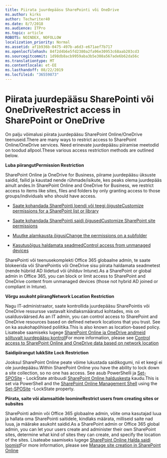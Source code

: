 ```yaml
---
title: Piirata juurdepääsu SharePointi või OneDrive
ms.author: kirks
author: Techwriter40
ms.date: 8/7/2018
ms.audience: ITPro
ms.topic: article
ROBOTS: NOINDEX, NOFOLLOW
localization_priority: Normal
ms.assetid: af1b936b-0475-497b-a6d3-e671aef7b717
ms.openlocfilehash: 84f2d4b6e5fd2380a2fa96e30953c68aab203cd3
ms.sourcegitcommit: 1d98db8acb9959aba3b5e308a567ade6b62da56c
ms.translationtype: MT
ms.contentlocale: et-EE
ms.lasthandoff: 08/22/2019
ms.locfileid: "36559873"
---
```

# <a name="restrict-access-in-sharepoint-or-onedrive"></a><span data-ttu-id="08c8a-102">Piirata juurdepääsu SharePointi või OneDrive</span><span class="sxs-lookup"><span data-stu-id="08c8a-102">Restrict access in SharePoint or OneDrive</span></span>

<span data-ttu-id="08c8a-103">On palju võimalusi piirata juurdepääsu SharePoint Online/OneDrive teenuseid.</span><span class="sxs-lookup"><span data-stu-id="08c8a-103">There are many ways to restrict access to SharePoint Online/OneDrive services.</span></span> <span data-ttu-id="08c8a-104">Need erinevate juurdepääsu piiramise meetodid on toodud allpool.</span><span class="sxs-lookup"><span data-stu-id="08c8a-104">These various access restriction methods are outlined below.</span></span> 

<span data-ttu-id="08c8a-105">**Luba piirangut**</span><span class="sxs-lookup"><span data-stu-id="08c8a-105">**Permission Restriction**</span></span>

<span data-ttu-id="08c8a-106">SharePoint Online ja OneDrive for Business, piirame juurdepääsu üksuste saidid, failid ja kaustad nende rühmade/isikute, kes peaks olema juurdepääs ainult andes.</span><span class="sxs-lookup"><span data-stu-id="08c8a-106">In SharePoint Online and OneDrive for Business, we restrict access to items like sites, files and folders by only granting access to those groups/individuals who should have access.</span></span>

- [<span data-ttu-id="08c8a-107">Saate kohandada SharePointi loendi või teegi õiguste</span><span class="sxs-lookup"><span data-stu-id="08c8a-107">Customize permissions for a SharePoint list or library</span></span>](https://support.office.com/article/Customize-permissions-for-a-SharePoint-list-or-library-02d770f3-59eb-4910-a608-5f84cc297782)

- [<span data-ttu-id="08c8a-108">Saate kohandada SharePointi saidi õigused</span><span class="sxs-lookup"><span data-stu-id="08c8a-108">Customize SharePoint site permissions</span></span>](https://docs.microsoft.com/sharepoint/customize-sharepoint-site-permissions)

- [<span data-ttu-id="08c8a-109">Muutke alamkausta õigusi</span><span class="sxs-lookup"><span data-stu-id="08c8a-109">Change the permissions on a subfolder</span></span>](https://support.office.com/article/Change-the-permissions-on-a-subfolder-5427BD7C-F20A-4F75-8CF2-5359DD45A1A6)

- [<span data-ttu-id="08c8a-110">Kasutusõigus haldamata seadmed</span><span class="sxs-lookup"><span data-stu-id="08c8a-110">Control access from unmanaged devices</span></span>](https://docs.microsoft.com/sharepoint/control-access-from-unmanaged-devices)

<span data-ttu-id="08c8a-111">SharePointi või teenusekomplekti Office 365 globaalne admin, te saate blokeerida või SharePointis või OneDrive sisu piirata haldamata seadmetest (nende hübriid AD liidetud või ühilduv Intune).</span><span class="sxs-lookup"><span data-stu-id="08c8a-111">As a SharePoint or global admin in Office 365, you can block or limit access to SharePoint and OneDrive content from unmanaged devices (those not hybrid AD joined or compliant in Intune).</span></span>

<span data-ttu-id="08c8a-112">**Võrgu asukoht piirang**</span><span class="sxs-lookup"><span data-stu-id="08c8a-112">**Network Location Restriction**</span></span>

<span data-ttu-id="08c8a-113">Nagu IT-administraator, saate kontrollida juurdepääsu SharePointis või OneDrive ressursse vastavalt kindlaksmääratud kohtades, mis on usaldusväärsed.</span><span class="sxs-lookup"><span data-stu-id="08c8a-113">As an IT admin, you can control access to SharePoint and OneDrive resources based on defined network locations that you trust.</span></span> <span data-ttu-id="08c8a-114">See on ka asukohapõhised poliitika.</span><span class="sxs-lookup"><span data-stu-id="08c8a-114">This is also known as location-based policy.</span></span> <span data-ttu-id="08c8a-115">Lisateabe saamiseks lugege [SharePoint Online ja OneDrive andmeid sõltuvalt juurdepääsu kontroll](https://docs.microsoft.com/sharepoint/control-access-based-on-network-location)</span><span class="sxs-lookup"><span data-stu-id="08c8a-115">For more information, please see [Control access to SharePoint Online and OneDrive data based on network location](https://docs.microsoft.com/sharepoint/control-access-based-on-network-location)</span></span>

<span data-ttu-id="08c8a-116">**Saidipiirangut lukk**</span><span class="sxs-lookup"><span data-stu-id="08c8a-116">**Site Lock Restriction**</span></span> 

<span data-ttu-id="08c8a-117">Jooksul SharePoint Online peate võime lukustada saidikogumi, nii et keegi ei ole juurdepääsu.</span><span class="sxs-lookup"><span data-stu-id="08c8a-117">Within SharePoint Online you have the ability to lock down a site collection, so no one has access.</span></span> <span data-ttu-id="08c8a-118">See asub PowerShelli ja [Set-SPOSite](https://docs.microsoft.com/powershell/module/sharepoint-online/set-sposite?view=sharepoint-ps) - LockState atribuudi [SharePoint Online halduskesta](https://docs.microsoft.com/powershell/sharepoint/sharepoint-online/connect-sharepoint-online?view=sharepoint-ps) kaudu.</span><span class="sxs-lookup"><span data-stu-id="08c8a-118">This is set via PowerShell and the [SharePoint Online Management Shell](https://docs.microsoft.com/powershell/sharepoint/sharepoint-online/connect-sharepoint-online?view=sharepoint-ps) using the [Set-SPOSite](https://docs.microsoft.com/powershell/module/sharepoint-online/set-sposite?view=sharepoint-ps) -LockState property.</span></span>

<span data-ttu-id="08c8a-119">**Piirata, saite või alamsaitide loomine**</span><span class="sxs-lookup"><span data-stu-id="08c8a-119">**Restrict users from creating sites or subsites**</span></span>

<span data-ttu-id="08c8a-120">SharePointi admin või Office 365 globaalne admin, võite oma kasutajad luua ja hallata oma SharePointi saitidele, kindlaks määrata, milliseid saite nad luua, ja määrake asukoht saidid.</span><span class="sxs-lookup"><span data-stu-id="08c8a-120">As a SharePoint admin or Office 365 global admin, you can let your users create and administer their own SharePoint sites, determine what kind of sites they can create, and specify the location of the sites.</span></span> <span data-ttu-id="08c8a-121">Lisateabe saamiseks lugege [SharePoint Online Halda saidi loomist](https://docs.microsoft.com/sharepoint/manage-site-creation)</span><span class="sxs-lookup"><span data-stu-id="08c8a-121">For more information, please see [Manage site creation in SharePoint Online](https://docs.microsoft.com/sharepoint/manage-site-creation)</span></span>

